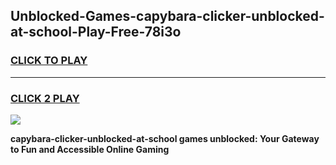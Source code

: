 
## Unblocked-Games-capybara-clicker-unblocked-at-school-Play-Free-78i3o
<h3>
<a href="https://premium76.site?title=capybara-clicker-unblocked-at-school&ref=18A1">CLICK TO PLAY</a></h3>
<hr>

<h3>
<a href="https://premium76.site?title=capybara-clicker-unblocked-at-school&ref=18A1">CLICK 2 PLAY</a>
  
</h3>

<a href="https://premium76.site?title=capybara-clicker-unblocked-at-school&ref=18A1"><img src="https://clearcache.store/games.png"></a>


**capybara-clicker-unblocked-at-school games unblocked: Your Gateway to Fun and Accessible Online Gaming**
